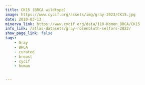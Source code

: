 ```yaml
---
title: CK15 (BRCA wildtype)
image: https://www.cycif.org/assets/img/gray-2023/CK15.jpg
date: 2010-03-13
minerva_link: https://www.cycif.org/data/110-Komen_BRCA/CK15
info_link: /atlas-datasets/gray-rosenbluth-selfors-2022/
show_page_link: false
tags:
    - Gray
    - BRCA
    - curated
    - breast
    - cycif
    - human


---
```

